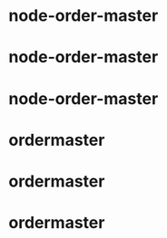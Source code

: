 # node-order-master
# node-order-master
# node-order-master
# ordermaster
# ordermaster
# ordermaster
